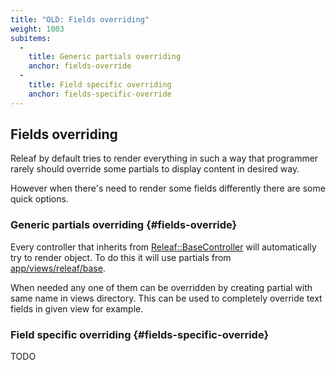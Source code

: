 ```yaml
---
title: "OLD: Fields overriding"
weight: 1003
subitems:
  -
    title: Generic partials overriding
    anchor: fields-override
  -
    title: Field specific overriding
    anchor: fields-specific-override
---
```


## Fields overriding

Releaf by default tries to render everything in such a way that programmer rarely should override some partials to display content in desired way.

However when there's need to render some fields differently there are some quick options.

### Generic partials overriding {#fields-override}

Every controller that inherits from [Releaf::BaseController](https://github.com/cubesystems/releaf/blob/master/app/controllers/releaf/base_controller.rb) will automatically try to render object. To do this it will use partials from [app/views/releaf/base](https://github.com/cubesystems/releaf/tree/master/app/views/releaf/base).

When needed any one of them can be overridden by creating partial with same name in views directory.
This can be used to completely override text fields in given view for example.

### Field specific overriding {#fields-specific-override}

TODO
